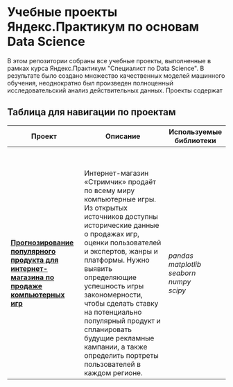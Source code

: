 # Учебные проекты Яндекс.Практикум по основам Data Science
В этом репозитории собраны все учебные проекты, выполненные в рамках курса Яндекс.Практикум "Специалист по Data Science". В результате было создано множество качественных моделей машинного обучения, неоднократно был произведен полноценный исследовательский анализ действительных данных. Проекты содержат  

## Таблица для навигации по проектам

| Проект  | Описание | Используемые библиотеки |
| ------------- | ------------- | ------------- | 
|  |  |  | 
|  |  |  | 
|  |  |  | 
|  |  |  | 
|  |  |  | 
|  |  |  | 
|  |  |  | 
|  |  |  | 
| **[Прогнозирование популярного продукта  для интернет-магазина по продаже компьютерных игр](forecasting_popular_game)**  | Интернет-магазин «Стримчик» продаёт по всему миру компьютерные игры. Из открытых источников доступны исторические данные о продажах игр, оценки пользователей и экспертов, жанры и платформы. Нужно выявить определяющие успешность игры закономерности, чтобы сделать ставку на потенциально популярный продукт и спланировать будущие рекламные кампании, а также определить портреты пользователей в каждом регионе.  | *pandas <br> matplotlib <br> seaborn <br> numpy <br>scipy* |  

